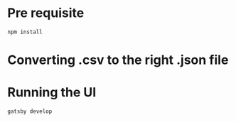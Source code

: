 # Pre requisite

```
npm install
```

# Converting .csv to the right .json file

# Running the UI

`gatsby develop`
